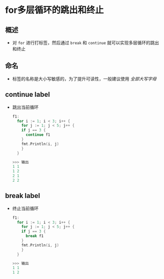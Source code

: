 # for多层循环的跳出和终止

## 概述

+ 对 `for` 进行打标签，然后通过 `break` 和 `continue` 就可以实现多层循环的跳出和终止

## 命名

+ 标签的名称是大小写敏感的，为了提升可读性，一般建议使用 *全部大写字母*

## continue label

+ 跳出当前循环

  ```go
  f1:
    for i := 1; i < 3; i++ {
      for j := 1; j < 5; j++ {
      if j == 3 {
        continue f1
      }
      fmt.Println(i, j)
      }
    }

  >>> 输出
  1 1
  1 2
  2 1
  2 2
  ```

## break label

+ 终止当前循环

  ```go
  f1:
    for i := 1; i < 3; i++ {
      for j := 1; j < 5; j++ {
      if j == 3 {
        break f1
      }
      fmt.Println(i, j)
      }
    }

  >>> 输出
  1 1
  1 2
  ```

